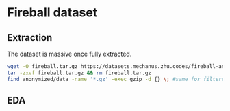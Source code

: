 # Fireball dataset

## Extraction
The dataset is massive once fully extracted.

```bash
wget -O fireball.tar.gz https://datasets.mechanus.zhu.codes/fireball-anonymized-nov-28-2022-kfdjl.tar.gz
tar -zxvf fireball.tar.gz && rm fireball.tar.gz
find anonymized/data -name '*.gz' -exec gzip -d {} \; #same for filtered
```

## EDA

```python

```